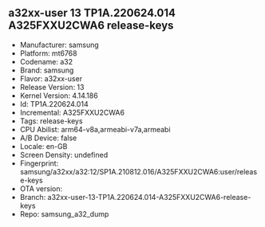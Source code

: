 ## a32xx-user 13 TP1A.220624.014 A325FXXU2CWA6 release-keys
- Manufacturer: samsung
- Platform: mt6768
- Codename: a32
- Brand: samsung
- Flavor: a32xx-user
- Release Version: 13
- Kernel Version: 4.14.186
- Id: TP1A.220624.014
- Incremental: A325FXXU2CWA6
- Tags: release-keys
- CPU Abilist: arm64-v8a,armeabi-v7a,armeabi
- A/B Device: false
- Locale: en-GB
- Screen Density: undefined
- Fingerprint: samsung/a32xx/a32:12/SP1A.210812.016/A325FXXU2CWA6:user/release-keys
- OTA version: 
- Branch: a32xx-user-13-TP1A.220624.014-A325FXXU2CWA6-release-keys
- Repo: samsung_a32_dump
